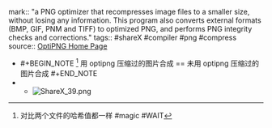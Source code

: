 mark:: "a PNG optimizer that recompresses image files to a smaller size, without losing any information. This program also converts external formats (BMP, GIF, PNM and TIFF) to optimized PNG, and performs PNG integrity checks and corrections."
tags:: #shareX #compiler #png #compress
source:: [OptiPNG Home Page](https://optipng.sourceforge.net/)
- #+BEGIN_NOTE
  [^1] 用 optipng 压缩过的图片合成 == 未用 optipng 压缩过的图片合成
  #+END_NOTE
- [^1]: 对比两个文件的哈希值都一样 #magic #WAIT
  - ![ShareX_39.png](../assets/ShareX_39_1673338132238_0.png)